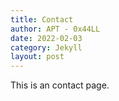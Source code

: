 ```yaml
---
title: Contact
author: APT - 0x44LL
date: 2022-02-03
category: Jekyll
layout: post
---
```


This is an contact page.

